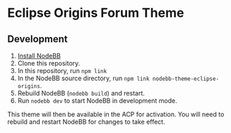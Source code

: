 # Eclipse Origins Forum Theme

## Development

1) [Install NodeBB](https://docs.nodebb.org/installing/os/windows/)
2) Clone this repository.
3) In this repository, run `npm link`
4) In the NodeBB source directory, run `npm link nodebb-theme-eclipse-origins`.
5) Rebuild NodeBB (`nodebb build`) and restart. 
6) Run `nodebb dev` to start NodeBB in development mode.

This theme will then be available in the ACP for activation. You will need to rebuild and restart NodeBB for changes to take effect.